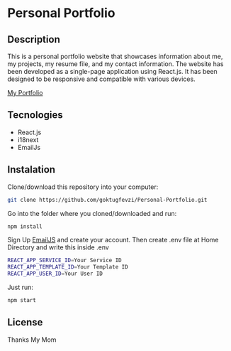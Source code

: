 # Personal Portfolio

## Description

This is a personal portfolio website that showcases information about me, my projects, my resume file, and my contact information. 
The website has been developed as a single-page application using React.js. 
It has been designed to be responsive and compatible with various devices.

[My Portfolio](https://goktugfevziozcelik.com)

## Tecnologies

- React.js
- i18next
- EmailJs

## Instalation

Clone/download this repository into your computer:

```sh
git clone https://github.com/goktugfevzi/Personal-Portfolio.git
```

Go into the folder where you cloned/downloaded and run:

```sh
npm install
```

Sign Up [EmailJS](https://www.emailjs.com/)  and create your account.
Then create .env file at Home Directory and write this inside .env

```sh
REACT_APP_SERVICE_ID=Your Service ID
REACT_APP_TEMPLATE_ID=Your Template ID
REACT_APP_USER_ID=Your User ID
```

Just run:

```sh
npm start
```

## License
Thanks My Mom
